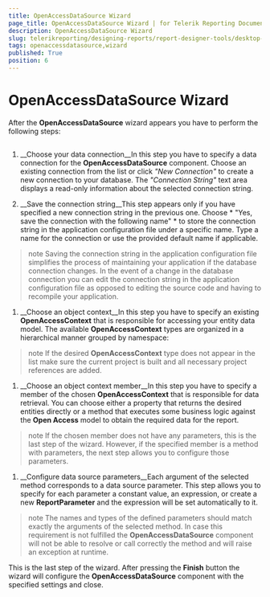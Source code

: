 ```yaml
---
title: OpenAccessDataSource Wizard
page_title: OpenAccessDataSource Wizard | for Telerik Reporting Documentation
description: OpenAccessDataSource Wizard
slug: telerikreporting/designing-reports/report-designer-tools/desktop-designers/tools/data-source-wizards/openaccessdatasource-wizard
tags: openaccessdatasource,wizard
published: True
position: 6
---
```


# OpenAccessDataSource Wizard



After the __OpenAccessDataSource__ wizard appears you have to perform the following steps:       

## 

1. __Choose your data connection__In this step you have to specify a data connection for the __OpenAccessDataSource__ component. Choose an               existing connection from the list or click *"New Connection"* to create a new connection to your               database. The *"Connection String"* text area displays a read-only information about the selected               connection string.             

1. __Save the connection string__This step appears only if you have specified a new connection string in the previous one. Choose *                 "Yes, save the                 connection with the following name"               * to store the connection string in the application configuration file under a               specific name. Type a name for the connection or use the provided default name if applicable.             

>note Saving the connection string in the application configuration file simplifies the process of maintaining your application if                 the database connection changes. In the event of a change in the database connection you can edit the connection string in the                 application configuration file as opposed to editing the source code and having to recompile your application.               


1. __Choose an object context__In this step you have to specify an existing __OpenAccessContext__ that is responsible for accessing your entity               data model. The available __OpenAccessContext__ types are organized in a hierarchical manner grouped by namespace:             

>note If the desired  __OpenAccessContext__  type does not appear in the list make sure the current project is built and                 all necessary project references are added.               


1. __Choose an object context member__In this step you have to specify a member of the chosen __OpenAccessContext__ that is responsible for data               retrieval. You can choose either a property that returns the desired entities directly or a method that               executes some business logic against the __Open Access__ model to obtain the required data for the report.             

>note If the chosen member does not have any parameters, this is the last step of the wizard. However, if                 the specified member is a method with parameters, the next step allows you to configure those parameters.               


1. __Configure data source parameters__Each argument of the selected method corresponds to a data source parameter. This step allows you to               specify for each parameter a constant value, an expression, or create a new __ReportParameter__ and the expression               will be set automatically to it.             

>note The names and types of the defined parameters should match exactly the arguments of the selected method.                 In case this requirement is not fulfilled the  __OpenAccessDataSource__  component will not be able to resolve or call                 correctly the method and will raise an exception at runtime.               


This is the last step of the wizard. After pressing the __Finish__ button the wizard will configure the           __OpenAccessDataSource__ component with the specified settings and close.         
